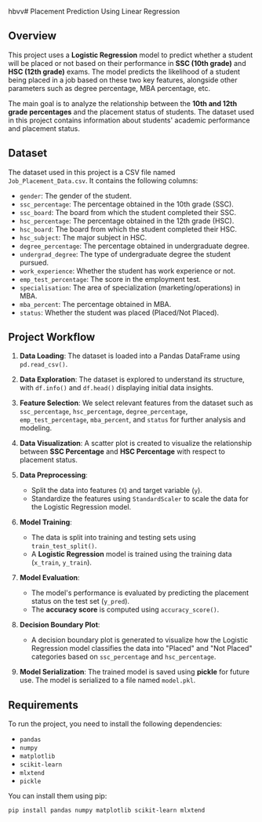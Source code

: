 hbvv# Placement Prediction Using Linear Regression

## Overview

This project uses a **Logistic Regression** model to predict whether a student will be placed or not based on their performance in **SSC (10th grade)** and **HSC (12th grade)** exams. The model predicts the likelihood of a student being placed in a job based on these two key features, alongside other parameters such as degree percentage, MBA percentage, etc.

The main goal is to analyze the relationship between the **10th and 12th grade percentages** and the placement status of students. The dataset used in this project contains information about students' academic performance and placement status.

## Dataset

The dataset used in this project is a CSV file named `Job_Placement_Data.csv`. It contains the following columns:
- `gender`: The gender of the student.
- `ssc_percentage`: The percentage obtained in the 10th grade (SSC).
- `ssc_board`: The board from which the student completed their SSC.
- `hsc_percentage`: The percentage obtained in the 12th grade (HSC).
- `hsc_board`: The board from which the student completed their HSC.
- `hsc_subject`: The major subject in HSC.
- `degree_percentage`: The percentage obtained in undergraduate degree.
- `undergrad_degree`: The type of undergraduate degree the student pursued.
- `work_experience`: Whether the student has work experience or not.
- `emp_test_percentage`: The score in the employment test.
- `specialisation`: The area of specialization (marketing/operations) in MBA.
- `mba_percent`: The percentage obtained in MBA.
- `status`: Whether the student was placed (Placed/Not Placed).

## Project Workflow

1. **Data Loading**:
   The dataset is loaded into a Pandas DataFrame using `pd.read_csv()`.

2. **Data Exploration**:
   The dataset is explored to understand its structure, with `df.info()` and `df.head()` displaying initial data insights.

3. **Feature Selection**:
   We select relevant features from the dataset such as `ssc_percentage`, `hsc_percentage`, `degree_percentage`, `emp_test_percentage`, `mba_percent`, and `status` for further analysis and modeling.

4. **Data Visualization**:
   A scatter plot is created to visualize the relationship between **SSC Percentage** and **HSC Percentage** with respect to placement status.

5. **Data Preprocessing**:
   - Split the data into features (`X`) and target variable (`y`).
   - Standardize the features using `StandardScaler` to scale the data for the Logistic Regression model.

6. **Model Training**:
   - The data is split into training and testing sets using `train_test_split()`.
   - A **Logistic Regression** model is trained using the training data (`x_train`, `y_train`).

7. **Model Evaluation**:
   - The model's performance is evaluated by predicting the placement status on the test set (`y_pred`).
   - The **accuracy score** is computed using `accuracy_score()`.

8. **Decision Boundary Plot**:
   - A decision boundary plot is generated to visualize how the Logistic Regression model classifies the data into "Placed" and "Not Placed" categories based on `ssc_percentage` and `hsc_percentage`.

9. **Model Serialization**:
   The trained model is saved using **pickle** for future use. The model is serialized to a file named `model.pkl`.

## Requirements

To run the project, you need to install the following dependencies:
- `pandas`
- `numpy`
- `matplotlib`
- `scikit-learn`
- `mlxtend`
- `pickle`

You can install them using pip:
```bash
pip install pandas numpy matplotlib scikit-learn mlxtend
